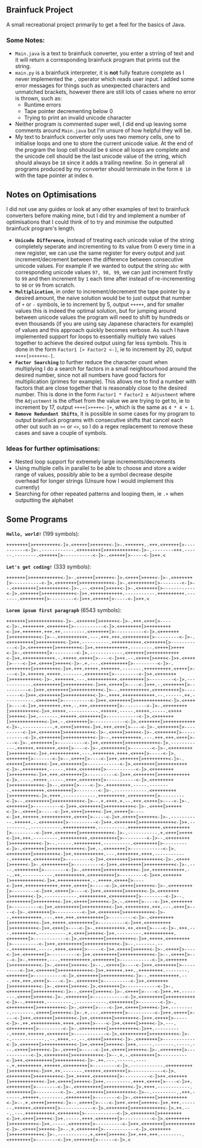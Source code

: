 ## Brainfuck Project
A small recreational project primarily to get a feel for the basics of Java.

### Some Notes:
* `Main.java` is a text to brainfuck converter, you enter a strring of text and it will return a corresponding brainfuck program that prints out the string.
* `main.py` is a brainfuck interpreter, it is **not** fully feature complete as I never implemented the `,` operator which reads user input. I added some error messages for things such as unexpected characters and unmatched brackets, however there are still lots of cases where no error is thrown, such as:
    * Runtime errors
    * Tape pointer decrementing below 0
    * Trying to print an invalid unicode character
* Neither program is commented super well, I did end up leaving some comments around `Main.java` but I'm unsure of how helpful they will be.
* My text to brainfuck converter only uses two memory cells, one to initialise loops and one to store the current unicode value. At the end of the program the loop cell should be `0` since all loops are complete and the unicode cell should be the last unicode value of the string, which should always be `10`
  since it adds a trailing newline. So in general all programs produced by my converter should terminate in the form `0 10` with the tape pointer at index `0`.

## Notes on Optimisations
I did not use any guides or look at any other examples of text to brainfuck converters before making mine, but I did try and implement a number of optimisations that I could think of to try and minimise the outputted brainfuck program's length.
* **`Unicode Difference`**, instead of treating each unicode value of the string completely seperate and incrementing to its value from 0 every time in a new register, we can use the same register for every output and just increment/decrement between the difference between
  consecutive unicode values. For example if we wanted to output the string `abc` with corresponding unicode values `97, 98, 99`, we can just increment firstly to `99` and then increment by `1` each time after instead of re-incrementing to `98` or `99` from scratch.
* **`Multiplication`**, in order to increment/decrement the tape pointer by a desired amount, the naive solution would be to just output that number of `+` or `-` symbols, ie to increment by 5, output `+++++`, and for smaller values this is indeed the optimal solution,
  but for jumping around between unicode values the program will need to shift by hundreds or even thousands (if you are using say Japanese characters for example) of values and this approach quickly becomes verbose. As such I have implemented support for loops to essentially
  multiply two values together to achieve the desired output using far less symbols. This is done in the form `Factor1 [> Factor2 <-]`, ie to increment by 20, output `++++[>+++++<-]`.
* **`Factor Searching`** to further reduce the character count when multiplying I do a search for factors in a small neighbourhood around the desired number, since not all numbers have good factors for multiplication (primes for example). This allows me to find a number
  with factors that are close together that is reasonably close to the desired number. This is done in the form `Factor1 * Factor2 ± Adjustment` where the `Adjustment` is the offset from the value we are trying to get to, ie to increment by 17, output `++++[>++++<-]+`, which
  is the same as `4 * 4 + 1`.
* **`Remove Redundant Shifts`**, it is possible in some cases for my program to output brainfuck programs with consecutive shifts that cancel each other out such as `><` or `<>`, so I do a regex replacement to remove these cases and save a couple of symbols.

### Ideas for further optimisations:
* Nested loop support for extremely large increments/decrements
* Using multiple cells in parallel to be able to choose and store a wider range of values, possibly able to be a symbol decrease despite overhead for longer strings (Unsure how I would implement this currently)
* Searching for other repeated patterns and looping them, ie `.+` when outputting the alphabet

## Some Programs

**`Hello, world!`** (199 symbols):
```
++++++++[>+++++++++<-]>.<+++++[>++++++<-]>-.+++++++..+++.<++++++[>-----------<-]>-.------------.<++++++++[>+++++++++++<-]>-.--------+++.------.--------.<++++++[>-----------<-]>-.<+++++[>-----<-]>++.<
```
**`Let's get coding!`** (333 symbols): 
```
+++++++[>+++++++++++<-]>-.<+++++[>+++++<-]>.<++++[>++++<-]>-.<+++++++[>-----------<-]>.<+++++++[>+++++++++++<-]>-.<+++++++++[>--------<-]>--.<++++++++[>+++++++++<-]>-.--.<++++[>++++<-]>-.<+++++++[>------------<-]>.<++++++[>+++++++++++<-]>+.++++++++++++.-----------.++++++++++.-------.<++++++++[>---------<-]>++.<+++++[>-----<-]>++.<
```
**`Lorem ipsum first paragraph`** (6543 symbols):
```
+++++++[>+++++++++++<-]>-.<++++++[>++++++<-]>-.+++.<+++[>----<-]>-.++++++++.<+++++++[>-----------<-]>.<++++++++[>+++++++++<-]>+.+++++++.+++.++.--------.<+++++++[>-----------<-]>.<+++++++[>++++++++++<-]>--.+++++++++++.---.+++.+++.<+++++++++[>---------<-]>-.<+++++++++[>+++++++++<-]>++.----------.+++++++++++.<+++++++[>------------<-]>.<++++++++[>++++++++<-]>+.++++++++++++.--------.<++++[>++++<-]>-.<++++++++[>---------<-]>.------------.<++++++[>+++++++++++<-]>+.++++++++++++.-.+++++.<++++[>----<-]>++.--.<++++[>++++<-]>+.<++++[>----<-]>+.<++++[>++++<-]>-.+.---.<+++++++++[>---------<-]>-.<++++++++[>++++++++<-]>+.+++.+++++.+++++++.-------.++++++++++.<++++[>----<-]>.++++++.+++++.-------.<++++++++[>---------<-]>+.<+++++++[>++++++++++<-]>-.+++++++.---.+++++++++++.<++++++++[>---------<-]>.------------.<+++++++++[>+++++++++<-]>++.<++++[>----<-]>++.-.<+++++++[>----------<-]>++.<+++++++[>++++++++++<-]>--.+++++++++++.<+++++++++[>---------<-]>++.<+++++++[>++++++++++<-]>-.++++.++++++++++++.--.------.++.-----------.<+++++++[>----------<-]>++.<+++++++[>++++++++++++<-]>.<++++[>----<-]>+.++++++++.+++.-.+++.<+++++++++[>---------<-]>-.<++++++++[>+++++++++<-]>+.+++++.-----------.++++++.-----.+++++.-----.<++++[>++++<-]>+.-------.++++++.<+++++++[>------------<-]>.<+++++++[>++++++++++++<-]>+.-.<+++++++[>------------<-]>.<+++++++[>+++++++++++<-]>-.-----------.+.<+++[>++++<-]>+.+++.<+++[>----<-]>-.<+++++++[>----------<-]>+.<+++++++[>++++++++++<-]>-.<++++[>++++<-]>-.<+++++++[>------------<-]>.<+++++++[>++++++++++<-]>--.+++++++++++.---.+++.+++.<+++[>----<-]>-.<+++++++[>----------<-]>+.<+++++++[>+++++++++++<-]>.------------.++++++.+++++++.<+++[>----<-]>-.<++++++++[>--------<-]>-.<++++++++[>++++++++<-]>+.+++++++++++.---.++++++++.++++.<++++[>-----<-]>.<+++++++[>-------<-]>--.<++++[>----<-]>++.<++++++[>+++++++++<-]>-.<+++++[>++++++<-]>+.<+++++++[>------------<-]>.<+++++++[>++++++++++<-]>-.+++++++++.-----.++++.<+++++++[>-----------<-]>.<++++++++[>++++++++<-]>+.+++.<+++++++[>----------<-]>++.<+++++++[>+++++++++++<-]>.----.+++++.-----.++++.<+++++++[>-----------<-]>.<++++++++[>+++++++++++<-]>--.<++++[>----<-]>-.+++++++++.-----.--------.++++++++++++.<++++++++[>--------<-]>-.------------.<+++++++++[>+++++++++<-]>.++++.------------.++++++++++.<+++++++++[>---------<-]>--.<++++++++[>++++++++++<-]>--.+.++++.+.--.+++.<++++[>----<-]>-.<+++++++[>----------<-]>++.<+++++++[>++++++++++<-]>-.<++++[>+++++<-]>-.<++++[>-----<-]>+.<+++[>++++<-]>+.<++++[>----<-]>+.++++++.+++++++++++.<++++[>-----<-]>+.<++++[>+++++<-]>-.-----------.++++++.-.<++++++++[>----------<-]>++.<+++++++[>++++++++++++<-]>+.---------..-----------.++++++++++++.----------.++++++++++++.<+++++++++[>---------<-]>++.<+++++++[>+++++++++++<-]>-.-----------.+.<+++[>++++<-]>+.+++.---------.++++++++++.<+++++++++[>---------<-]>--.<++++++++[>++++++++++<-]>--.-----.++++++++++.----------.<++++++++[>---------<-]>-.<+++++++[>++++++++++++<-]>+.-.<+++++++[>------------<-]>.<++++++++[>++++++++<-]>+.+++++++++++.---.++++++++.++++.------------.+++++++.<+++++++++[>---------<-]>+.<+++++++[>++++++++++<-]>-.<++++[>+++++<-]>-.<+++++++++[>----------<-]>++.<+++++++[>++++++++++<-]>-.----.<++++++++[>--------<-]>-.<++++++[>+++++++++++<-]>+.++++++++++++.--..++.-----------.+++++++++++.<+++++++++[>---------<-]>++.<++++++[>+++++++++++<-]>+.++++++++++++.-.+++++.<++++[>----<-]>++.++++++++++++.++++.<++++[>-----<-]>.<++++[>+++++<-]>-.<++++++++[>---------<-]>++.<++++[>----<-]>++.<++++++[>++++++<-]>.<+++++++[>+++++++<-]>.------------.++++++++++.<+++++++++[>---------<-]>--.<++++++++[>++++++++<-]>+.<++++[>+++++<-]>.-.<++++[>----<-]>+.<+++++++[>----------<-]>+.<++++++++[>+++++++++<-]>+.+++++++++.+++.---.<+++[>----<-]>-.<+++++++[>----------<-]>+.<+++++++[>++++++++++<-]>--.+++++++++++.---.+++.+++.<+++++++++[>---------<-]>-.<++++++++[>+++++++++<-]>+.+++++.<++++++++[>----------<-]>++.<+++++++++[>+++++++++<-]>+.<+++[>----<-]>-.+++++++++++.++.<+++[>----<-]>-.+++.---.+++++++++.----------.+.<+++[>++++<-]>+.---------.+++++++++++.<+++++++[>------------<-]>.<++++++++[>+++++++++<-]>+.+++++.<++++++++[>----------<-]>++.<++++++++[>+++++++++++<-]>--.-------.---.+++++++++.-----.++++.<++++[>-----<-]>+.<++++[>+++++<-]>-.<++++[>----<-]>+.<+++++++[>----------<-]>+.<++++++++[>+++++++++++<-]>--.<++++[>----<-]>-.+++++++.---.+++++++++++.<+++++++[>------------<-]>.<+++++++[>++++++++++<-]>-.<++++[>++++<-]>--..<++++[>----<-]>++.<+++++++[>----------<-]>+.<++++++[>+++++++++++<-]>+.++++++.+++..+++++++++.--------.<+++++++[>-----------<-]>.<+++++++[>++++++++++<-]>--.+++++++++++.---.+++.+++.<+++[>----<-]>-.<+++++++[>----------<-]>+.<+++++++[>++++++++++<-]>-.<++++[>++++<-]>.<+++++++[>------------<-]>-.<++++++++[>+++++++++<-]>--.<++++[>++++<-]>-.<++++[>----<-]>++.++.--------.<++++[>+++++<-]>-.<+++++++[>------------<-]>.<++++++++[>++++++++++<-]>--.+++++++.---------..-----------.<++++++++[>--------<-]>-.<+++++++++[>+++++++++<-]>-.<++++[>----<-]>+.<++++[>++++<-]>+.---------.--------.<++++[>+++++<-]>-.+.---.<+++++++[>----------<-]>++.<++++[>----<-]>++.<++++++[>++++++<-]>+.<+++++++[>+++++++<-]>++.<++++[>-----<-]>-.++.+++++++++++.++++.<++++[>----<-]>+.<++++[>++++<-]>.---.<+++++++++[>---------<-]>-.<+++++++++[>+++++++++<-]>++.----------.+++++.++++++.<+++++++[>------------<-]>.<+++++++++[>+++++++++<-]>--.------------..--.++++.--.--.<++++[>+++++<-]>-.<+++++++[>------------<-]>.<++++++[>+++++++++++<-]>+.<++++[>++++<-]>++.-----.-------.-----.---.<++++[>+++++<-]>-.<++++[>-----<-]>+.<++++[>+++++<-]>-.<+++++++[>------------<-]>.<++++++++[>++++++++++<-]>--.+.-.<++++++++[>----------<-]>++.<+++++++++[>+++++++++<-]>-.++.---.------.-----.+.+++++++++.++++++.<++++++++[>---------<-]>.------------.<+++++++++[>+++++++++<-]>++.++.-------.++++++.<+++++++[>------------<-]>.<++++++++[>+++++++++<-]>+.+++++.<++++++++[>----------<-]>++.<++++++[>+++++++++++<-]>+.<++++[>++++<-]>++.---------.++++.<++++[>----<-]>+.<++++++++[>--------<-]>-.<+++++++++[>+++++++++<-]>.++++.------------.<++++++++[>---------<-]>-.<+++++++++[>+++++++++<-]>--.---------..+++.------.++++++.--------.<++++++++[>--------<-]>-.<+++++++[>++++++++++<-]>--.+.<++++[>++++<-]>--.<++++[>----<-]>++.<+++[>++++<-]>+.+++.-------.++++++.<+++++++[>------------<-]>.<+++++++[>+++++++++++<-]>.++.---..---.+++++++++++.<+++++++[>------------<-]>.<++++++++[>++++++++<-]>+.<+++[>++++<-]>+.-----.++++.<+++++++[>-----------<-]>.<++++++++[>+++++++++<-]>+.-----.<+++++++[>----------<-]>++.<+++++++[>++++++++++<-]>-.<++++[>++++<-]>--.+.<+++++++[>------------<-]>.<+++++++[>+++++++++++<-]>-.-----------.+.<+++[>++++<-]>+.+++.+++.--------.<++++++++[>--------<-]>+.<++++++[>------<-]>.<
```
